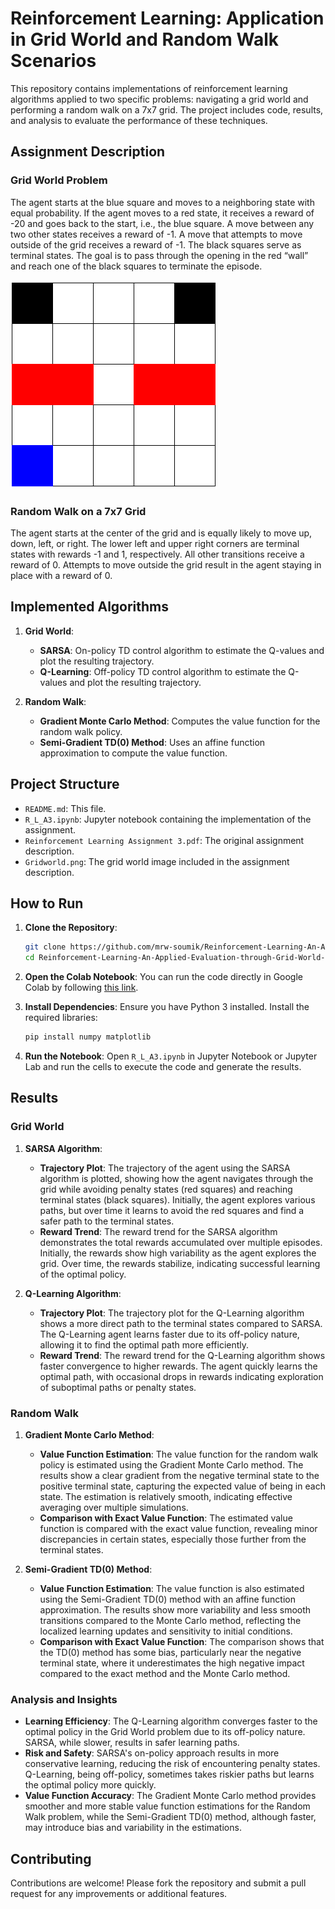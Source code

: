# Reinforcement Learning: Application in Grid World and Random Walk Scenarios

This repository contains implementations of reinforcement learning algorithms applied to two specific problems: navigating a grid world and performing a random walk on a 7x7 grid. The project includes code, results, and analysis to evaluate the performance of these techniques.

## Assignment Description

### Grid World Problem

The agent starts at the blue square and moves to a neighboring state with equal probability. If the agent moves to a red state, it receives a reward of -20 and goes back to the start, i.e., the blue square. A move between any two other states receives a reward of -1. A move that attempts to move outside of the grid receives a reward of -1. The black squares serve as terminal states. The goal is to pass through the opening in the red “wall” and reach one of the black squares to terminate the episode.

![Grid World](./Gridworld.png)

### Random Walk on a 7x7 Grid

The agent starts at the center of the grid and is equally likely to move up, down, left, or right. The lower left and upper right corners are terminal states with rewards -1 and 1, respectively. All other transitions receive a reward of 0. Attempts to move outside the grid result in the agent staying in place with a reward of 0.

## Implemented Algorithms

1. **Grid World**:
   - **SARSA**: On-policy TD control algorithm to estimate the Q-values and plot the resulting trajectory.
   - **Q-Learning**: Off-policy TD control algorithm to estimate the Q-values and plot the resulting trajectory.

2. **Random Walk**:
   - **Gradient Monte Carlo Method**: Computes the value function for the random walk policy.
   - **Semi-Gradient TD(0) Method**: Uses an affine function approximation to compute the value function.

## Project Structure

- `README.md`: This file.
- `R_L_A3.ipynb`: Jupyter notebook containing the implementation of the assignment.
- `Reinforcement Learning Assignment 3.pdf`: The original assignment description.
- `Gridworld.png`: The grid world image included in the assignment description.

## How to Run

1. **Clone the Repository**:
   ```bash
   git clone https://github.com/mrw-soumik/Reinforcement-Learning-An-Applied-Evaluation-through-Grid-World-and-Random-Walk-Scenarios.git
   cd Reinforcement-Learning-An-Applied-Evaluation-through-Grid-World-and-Random-Walk-Scenarios
   ```

2. **Open the Colab Notebook**:
   You can run the code directly in Google Colab by following [this link](https://colab.research.google.com/drive/1NW05u7otnbaNKk0g3d51fJ99NvK_9m1s?usp=sharing).

3. **Install Dependencies**:
   Ensure you have Python 3 installed. Install the required libraries:
   ```bash
   pip install numpy matplotlib
   ```

4. **Run the Notebook**:
   Open `R_L_A3.ipynb` in Jupyter Notebook or Jupyter Lab and run the cells to execute the code and generate the results.

## Results

### Grid World

1. **SARSA Algorithm**:
   - **Trajectory Plot**: The trajectory of the agent using the SARSA algorithm is plotted, showing how the agent navigates through the grid while avoiding penalty states (red squares) and reaching terminal states (black squares). Initially, the agent explores various paths, but over time it learns to avoid the red squares and find a safer path to the terminal states.
   - **Reward Trend**: The reward trend for the SARSA algorithm demonstrates the total rewards accumulated over multiple episodes. Initially, the rewards show high variability as the agent explores the grid. Over time, the rewards stabilize, indicating successful learning of the optimal policy.

2. **Q-Learning Algorithm**:
   - **Trajectory Plot**: The trajectory plot for the Q-Learning algorithm shows a more direct path to the terminal states compared to SARSA. The Q-Learning agent learns faster due to its off-policy nature, allowing it to find the optimal path more efficiently.
   - **Reward Trend**: The reward trend for the Q-Learning algorithm shows faster convergence to higher rewards. The agent quickly learns the optimal path, with occasional drops in rewards indicating exploration of suboptimal paths or penalty states.

### Random Walk

1. **Gradient Monte Carlo Method**:
   - **Value Function Estimation**: The value function for the random walk policy is estimated using the Gradient Monte Carlo method. The results show a clear gradient from the negative terminal state to the positive terminal state, capturing the expected value of being in each state. The estimation is relatively smooth, indicating effective averaging over multiple simulations.
   - **Comparison with Exact Value Function**: The estimated value function is compared with the exact value function, revealing minor discrepancies in certain states, especially those further from the terminal states.

2. **Semi-Gradient TD(0) Method**:
   - **Value Function Estimation**: The value function is also estimated using the Semi-Gradient TD(0) method with an affine function approximation. The results show more variability and less smooth transitions compared to the Monte Carlo method, reflecting the localized learning updates and sensitivity to initial conditions.
   - **Comparison with Exact Value Function**: The comparison shows that the TD(0) method has some bias, particularly near the negative terminal state, where it underestimates the high negative impact compared to the exact method and the Monte Carlo method.

### Analysis and Insights

- **Learning Efficiency**: The Q-Learning algorithm converges faster to the optimal policy in the Grid World problem due to its off-policy nature. SARSA, while slower, results in safer learning paths.
- **Risk and Safety**: SARSA's on-policy approach results in more conservative learning, reducing the risk of encountering penalty states. Q-Learning, being off-policy, sometimes takes riskier paths but learns the optimal policy more quickly.
- **Value Function Accuracy**: The Gradient Monte Carlo method provides smoother and more stable value function estimations for the Random Walk problem, while the Semi-Gradient TD(0) method, although faster, may introduce bias and variability in the estimations.

## Contributing

Contributions are welcome! Please fork the repository and submit a pull request for any improvements or additional features.
